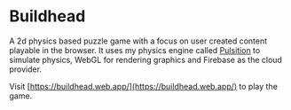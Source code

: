 # Buildhead
A 2d physics based puzzle game with a focus on user created content playable in the browser. It uses my physics engine called [Pulsition](https://github.com/halait/pulsition) to simulate physics, WebGL for rendering graphics and Firebase as the cloud provider.

Visit [https://buildhead.web.app/](https://buildhead.web.app/) to play the game.
